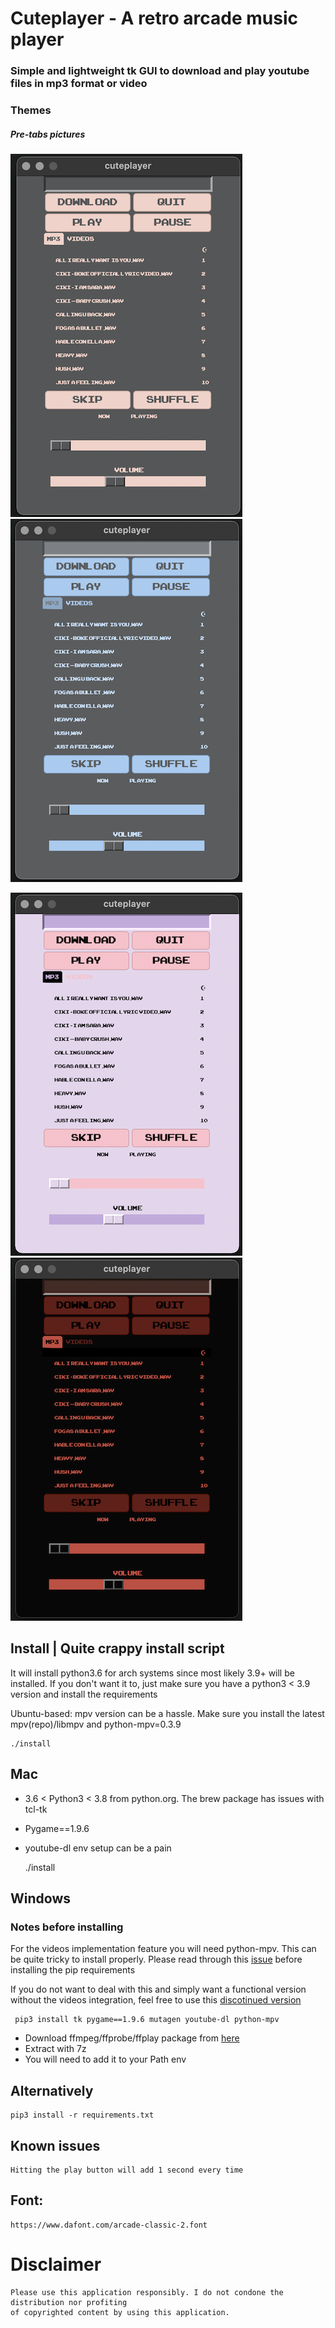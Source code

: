 # Cuteplayer - A retro arcade music player

### Simple and lightweight tk GUI to download and play youtube files in mp3 format or video

### Themes

##### Pre-tabs pictures

![bliss](https://github.com/lustered/cuteplayer/blob/master/pics/BlissVid.png) ![rainy](https://github.com/lustered/cuteplayer/blob/master/pics/RainyVid.png)

![pastel](https://github.com/lustered/cuteplayer/blob/master/pics/PastelVid.png) ![flame](https://github.com/lustered/cuteplayer/blob/master/pics/FlameVid.png)

## Install | Quite crappy install script

It will install python3.6 for arch systems since most likely 3.9+ will be installed.
If you don't want it to, just make sure you have a python3 < 3.9 version and install the requirements

Ubuntu-based: mpv version can be a hassle. Make sure you install the latest mpv(repo)/libmpv and python-mpv=0.3.9

    ./install

## Mac

- 3.6 < Python3 < 3.8 from python.org. The brew package has issues with tcl-tk
- Pygame==1.9.6
- youtube-dl env setup can be a pain

  ./install

## Windows

### Notes before installing

For the videos implementation feature you will need python-mpv. This can be quite tricky to install properly.
Please read through this [issue](https://github.com/jaseg/python-mpv/issues/60#issuecomment-352719773) before installing the
pip requirements

If you do not want to deal with this and simply want a functional version without the videos integration,
feel free to use this [discotinued version](https://github.com/lustered/cuteplayer/tree/d5c8ed79a82d9102e0cb4ed105045a0696953f3f)

     pip3 install tk pygame==1.9.6 mutagen youtube-dl python-mpv

- Download ffmpeg/ffprobe/ffplay package from [here](https://www.gyan.dev/ffmpeg/builds/ffmpeg-release-essentials.7z)
- Extract with 7z
- You will need to add it to your Path env

## Alternatively

    pip3 install -r requirements.txt

## Known issues

    Hitting the play button will add 1 second every time

## Font:

    https://www.dafont.com/arcade-classic-2.font

# Disclaimer

    Please use this application responsibly. I do not condone the distribution nor profiting
    of copyrighted content by using this application.
